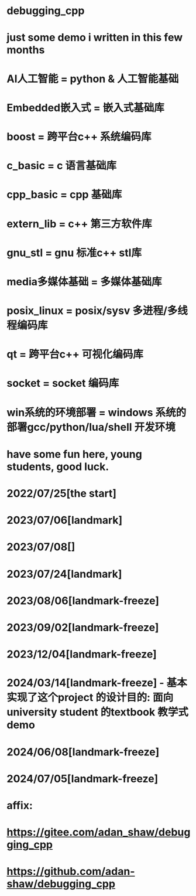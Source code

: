 # debugging_cpp
# just some demo i written in this few months
#   AI人工智能      = python & 人工智能基础
#   Embedded嵌入式  = 嵌入式基础库
#   boost          = 跨平台c++ 系统编码库
#   c_basic        = c 语言基础库
#   cpp_basic      = cpp 基础库
#   extern_lib     = c++ 第三方软件库
#   gnu_stl        = gnu 标准c++ stl库
#   media多媒体基础  = 多媒体基础库
#   posix_linux    = posix/sysv 多进程/多线程编码库
#   qt             = 跨平台c++ 可视化编码库
#   socket         = socket 编码库
#   win系统的环境部署 = windows 系统的部署gcc/python/lua/shell 开发环境
# have some fun here, young students, good luck.
# 2022/07/25[the start]
# 2023/07/06[landmark]
# 2023/07/08[]
# 2023/07/24[landmark]
# 2023/08/06[landmark-freeze]
# 2023/09/02[landmark-freeze]
# 2023/12/04[landmark-freeze]
# 2024/03/14[landmark-freeze] - 基本实现了这个project 的设计目的: 面向university student 的textbook 教学式demo
# 2024/06/08[landmark-freeze]
# 2024/07/05[landmark-freeze]
#
# affix:
#   https://gitee.com/adan_shaw/debugging_cpp
#   https://github.com/adan-shaw/debugging_cpp
